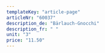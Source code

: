 ```yaml
---
templateKey: "article-page"
articleNr: "60037"
description_de: "Bärlauch-Gnocchi"
description_fr: " "
unit: "3"
price: "11.50"
---
```

